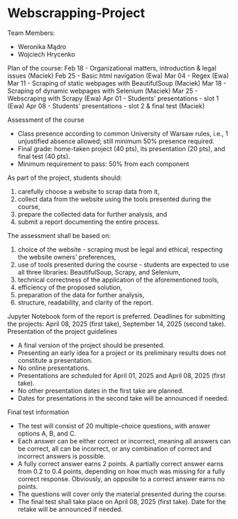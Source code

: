 # Webscrapping-Project

Team Members:
- Weronika Mądro
- Wojciech Hrycenko

Plan of the course:
Feb 18 - Organizational matters, introduction & legal issues (Maciek)
Feb 25 - Basic html navigation (Ewa)
Mar 04 - Regex (Ewa)
Mar 11 - Scraping of static webpages with BeautifulSoup (Maciek)
Mar 18 - Scraping of dynamic webpages with Selenium (Maciek)
Mar 25 - Webscraping with Scrapy (Ewa)
Apr 01 - Students' presentations - slot 1 (Ewa)
Apr 08 - Students' presentations - slot 2 & final test (Maciek)

Assessment of the course
- Class presence according to common University of Warsaw rules, i.e., 1 unjustified absence allowed; still minimum 50% presence required.
- Final grade: home-taken project (40 pts), its presentation (20 pts), and final test (40 pts).
- Minimum requirement to pass: 50% from each component

As part of the project, students should: 
1) carefully choose a website to scrap data from it, 
2) collect data from the website using the tools presented during the course, 
3) prepare the collected data for further analysis, and 
4) submit a report documenting the entire process.

The assessment shall be based on: 
1) choice of the website - scraping must be legal and ethical, respecting the website owners' preferences, 
2) use of tools presented during the course - students are expected to use all three libraries: BeautifulSoup, Scrapy, and Selenium, 
3) technical correctness of the application of the aforementioned tools, 
4) efficiency of the proposed solution, 
5) preparation of the data for further analysis, 
6) structure, readability, and clarity of the report.

Jupyter Notebook form of the report is preferred.
Deadlines for submitting the projects: April 08, 2025 (first take), September 14, 2025 (second take).
Presentation of the project guidelines
- A final version of the project should be presented.
- Presenting an early idea for a project or its preliminary results does not constitute a presentation.
- No online presentations.
- Presentations are scheduled for April 01, 2025 and April 08, 2025 (first take).
- No other presentation dates in the first take are planned.
- Dates for presentations in the second take will be announced if needed.

Final test information
- The test will consist of 20 multiple-choice questions, with answer options A, B, and C.
- Each answer can be either correct or incorrect, meaning all answers can be correct, all can be incorrect, or any combination of correct and incorrect answers is possible.
- A fully correct answer earns 2 points. A partially correct answer earns from 0.2 to 0.4 points, depending on how much was missing for a fully correct response. Obviously, an opposite to a correct answer earns no points.
- The questions will cover only the material presented during the course.
- The final test shall take place on April 08, 2025 (first take). Date for the retake will be announced if needed.